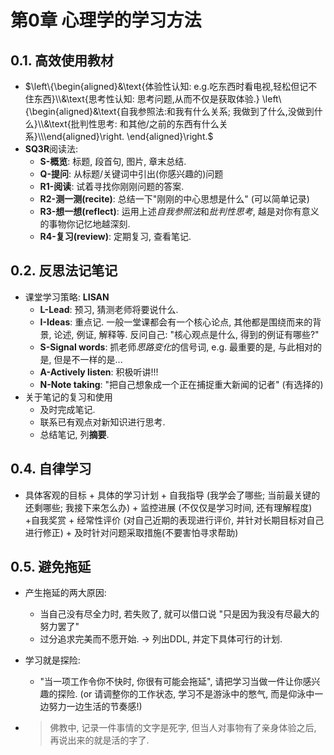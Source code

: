 # 第0章 心理学的学习方法

## 0.1. 高效使用教材

- $\left\{\begin{aligned}&\text{体验性认知: e.g.吃东西时看电视,轻松但记不住东西}\\&\text{思考性认知: 思考问题,从而不仅是获取体验.} \left\{\begin{aligned}&\text{自我参照法:和我有什么关系; 我做到了什么,没做到什么}\\&\text{批判性思考: 和其他/之前的东西有什么关系}\\\end{aligned}\right.  \end{aligned}\right.$
- **SQ3R**阅读法:
  - **S-概览**: 标题, 段首句, 图片, 章末总结.
  - **Q-提问**: 从标题/关键词中引出(你感兴趣的)问题 
  - **R1-阅读**: 试着寻找你刚刚问题的答案.
  - **R2-测一测(recite)**: 总结一下"刚刚的中心思想是什么" (可以简单记录)
  - **R3-想一想(reflect)**: 运用上述*自我参照法*和*批判性思考*, 越是对你有意义的事物你记忆地越深刻.
  - **R4-复习(review)**: 定期复习, 查看笔记.

## 0.2. 反思法记笔记

- 课堂学习策略: **LISAN**
  - **L-Lead**: 预习, 猜测老师将要说什么.
  - **I-Ideas**: 重点记. 一般一堂课都会有一个核心论点, 其他都是围绕而来的背景, 论述, 例证, 解释等. 反问自己: "核心观点是什么, 得到的例证有哪些?"
  - **S-Signal words**: 抓老师*思路变化*的信号词, e.g. 最重要的是, 与此相对的是, 但是不一样的是...
  - **A-Actively listen**: 积极听讲!!!
  - **N-Note taking**: "把自己想象成一个正在捕捉重大新闻的记者" (有选择的)
- 关于笔记的复习和使用
  - 及时完成笔记.
  - 联系已有观点对新知识进行思考.
  - 总结笔记, 列**摘要**.

## 0.4. 自律学习

- 具体客观的目标 + 具体的学习计划 + 自我指导 (我学会了哪些; 当前最关键的还剩哪些; 我接下来怎么办) + 监控进展 (不仅仅是学习时间, 还有理解程度) +自我奖赏 + 经常性评价 (对自己近期的表现进行评价, 并针对长期目标对自己进行修正) + 及时针对问题采取措施(不要害怕寻求帮助)

## 0.5. 避免拖延

- 产生拖延的两大原因:

  - 当自己没有尽全力时, 若失败了, 就可以借口说 "只是因为我没有尽最大的努力罢了"
  - 过分追求完美而不愿开始.  $\rightarrow$ 列出DDL, 并定下具体可行的计划.

- 学习就是探险:

  - "当一项工作令你不快时, 你很有可能会拖延", 请把学习当做一件让你感兴趣的探险. (or 请调整你的工作状态, 学习不是游泳中的憋气, 而是仰泳中一边努力一边生活的节奏感!)

- > 佛教中, 记录一件事情的文字是死字, 但当人对事物有了亲身体验之后, 再说出来的就是活的字了.

